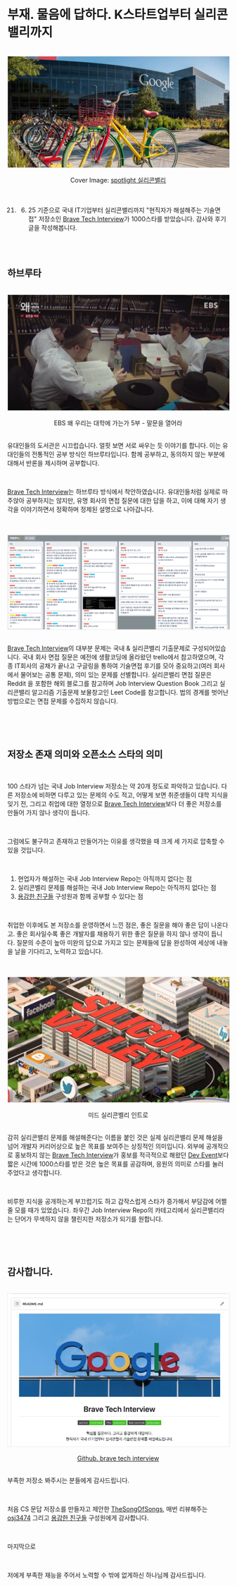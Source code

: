 <!-- 

오픈소스 1000스타 후기 (면접 스터디 저장소)

-->

<br />
<br />

# 부재. 물음에 답하다. K스타트업부터 실리콘밸리까지

<br />
<img src="https://github.com/KoEonYack/Tistory-Coveant/blob/master/Article/Note/%EB%B8%8C%ED%85%8C%EC%9D%B8_1000%EC%8A%A4%ED%83%80_%ED%9B%84%EA%B8%B0/img/cover.jpg?raw=true" align="center" style="display: block; margin: 0px auto; display: block; height: auto; border:1px solid #eaeaea; padding: 0px;" width="" >
<br />
<center>
Cover Image: <a href="https://www.visitcalifornia.com/kr/destination/spotlight-%EC%8B%A4%EB%A6%AC%EC%BD%98-%EB%B0%B8%EB%A6%AC"> spotlight 실리콘밸리 </a>
</center>

<br />
<br />

21. 06. 25 기준으로 국내 IT기업부터 실리콘밸리까지 "현직자가 해설해주는 기술면접" 저장소인 [Brave Tech Interview](https://github.com/brave-people/brave-tech-interview)가 1000스타를 받았습니다. 감사와 후기글을 작성해봅니다.

<br />
<br />

## 하브루타

<br />
<img src="https://github.com/KoEonYack/Tistory-Coveant/blob/master/Article/Note/%EB%B8%8C%ED%85%8C%EC%9D%B8_1000%EC%8A%A4%ED%83%80_%ED%9B%84%EA%B8%B0/img/study.jpg?raw=true" align="center" style="display: block; margin: 0px auto; display: block; height: auto; border:1px solid #eaeaea; padding: 0px;" width="" >
<br />
<center>
EBS 왜 우리는 대학에 가는가 5부 - 말문을 열어라
</center>
<br />

유대인들의 도서관은 시끄럽습니다. 얼핏 보면 서로 싸우는 듯 이야기를 합니다. 이는 유대인들의 전통적인 공부 방식인 하브루타입니다. 함께 공부하고, 동의하지 않는 부분에 대해서 반론을 제시하며 공부합니다.

<br />

[Brave Tech Interview](https://github.com/brave-people/brave-tech-interview)는 하브루타 방식에서 착안하였습니다. 유대인들처럼 실제로 마주앉아 공부하지는 않지만, 유명 회사의 면접 질문에 대한 답을 하고, 이에 대해 자기 생각을 이야기하면서 정확하며 정제된 설명으로 나아갑니다.

<br />
<br />
<img src="https://github.com/KoEonYack/Tistory-Coveant/blob/master/Article/Note/%EB%B8%8C%ED%85%8C%EC%9D%B8_1000%EC%8A%A4%ED%83%80_%ED%9B%84%EA%B8%B0/img/trello.png?raw=true" align="center" style="display: block; margin: 0px auto; display: block; height: auto; border:1px solid #eaeaea; padding: 0px;" width="" >
<br />

[Brave Tech Interview](https://github.com/brave-people/brave-tech-interview)의 대부분 문제는 국내 & 실리콘밸리 기출문제로 구성되어있습니다. 국내 회사 면접 질문은 예전에 생활코딩에 올라왔던 trello에서 참고하였으며, 각종 IT회사의 공채가 끝나고 구글링을 통하여 기술면접 후기를 모아 중요하고(여러 회사에서 물어보는 공통 문제), 의미 있는 문제를 선별합니다. 실리콘밸리 면접 질문은 Reddit 을 포함한 해외 블로그를 참고하며 Job Interview Question Book 그리고 실리콘밸리 알고리즘 기출문제 보물창고인 Leet Code를 참고합니다. 법의 경계를 벗어난 방법으로는 면접 문제를 수집하지 않습니다.

<br />
<br />
<br />

## 저장소 존재 의미와 오픈소스 스타의 의미

<br />

100 스타가 넘는 국내 Job Interview 저장소는 약 20개 정도로 파악하고 있습니다. 다른 저장소에 비하면 다루고 있는 문제의 수도 적고, 어떻게 보면 취준생들이 대학 지식을 잊기 전, 그리고 취업에 대한 열정으로 [Brave Tech Interview](https://github.com/brave-people/brave-tech-interview)보다 더 좋은 저장소를 만들어 가지 않나 생각이 듭니다.

<br />

그럼에도 불구하고 존재하고 만들어가는 이유를 생각했을 때 크게 세 가지로 압축할 수 있을 것입니다.

<br />

1. 현업자가 해설하는 국내 Job Interview Repo는 아직까지 없다는 점
2. 실리콘벨리 문제를 해설하는 국내 Job Interview Repo는 아직까지 없다는 점
3. [용감한 친구들](https://github.com/brave-people) 구성원과 함께 공부할 수 있다는 점

<br />

취업한 이후에도 본 저장소를 운영하면서 느낀 점은, 좋은 질문을 해야 좋은 답이 나온다고. 좋은 회사일수록 좋은 개발자를 채용하기 위한 좋은 질문을 하지 않나 생각이 듭니다. 
질문의 수준이 높아 미완의 답으로 가지고 있는 문제들에 답을 완성하여 세상에 내놓을 날을 기다리고, 노력하고 있습니다.

<br />
<br />
<img src="https://github.com/KoEonYack/Tistory-Coveant/blob/master/Article/Note/%EB%B8%8C%ED%85%8C%EC%9D%B8_1000%EC%8A%A4%ED%83%80_%ED%9B%84%EA%B8%B0/img/silicon_valley.jpg?raw=true" align="center" style="display: block; margin: 0px auto; display: block; height: auto; border:1px solid #eaeaea; padding: 0px;" width="" >
<br />
<center>
미드 실리콘벨리 인트로
</center>
<br />

감히 실리콘밸리 문제를 해설해준다는 이름을 붙인 것은 실제 실리콘밸리 문제 해설을 넘어 개발자 커리어상으로 높은 목표를 보여주는 상징적인 의미입니다. 외부에 공개적으로 홍보하지 않는 [Brave Tech Interview](https://github.com/brave-people/brave-tech-interview)가 홍보를 적극적으로 해왔던 [Dev Event](https://github.com/brave-people/Dev-Event)보다 짧은 시간에 1000스타를 받은 것은 높은 목표를 공감하며, 응원의 의미로 스타를 눌러주었다고 생각합니다.

<br />

비루한 지식을 공개하는게 부끄럽기도 하고 갑작스럽게 스타가 증가해서 부담감에 어쩔줄 모를 때가 있었습니다. 좌우간 Job Interview Repo의 카테고리에서 실리콘밸리라는 단어가 무색하지 않을 챌린지한 저장소가 되기를 원합니다.

<br />
<br />
<br />

## 감사합니다.

<br />
<img src="https://github.com/KoEonYack/Tistory-Coveant/blob/master/Article/Note/%EB%B8%8C%ED%85%8C%EC%9D%B8_1000%EC%8A%A4%ED%83%80_%ED%9B%84%EA%B8%B0/img/readme.jpg?raw=true" align="center" style="display: block; margin: 0px auto; display: block; height: auto; border:1px solid #eaeaea; padding: 0px;" width="" >
<br />
<center>
<a href="https://github.com/brave-people/brave-tech-interview">Github. brave tech interview</a>
</center>
<br />

부족한 저장소 봐주시는 분들에게 감사드립니다.

<br />

처음 CS 문답 저장소를 만들자고 제안한 [TheSongOfSongs](https://github.com/TheSongOfSongs), 매번 리뷰해주는 [osj3474](https://github.com/osj3474) 그리고 [용감한 친구들](https://github.com/brave-people) 구성원에게 감사합니다.

<br />

마지막으로

<br />

저에게 부족한 재능을 주어서 노력할 수 밖에 없게하신 하나님께 감사드립니다.

<br />
<br />
<br />

